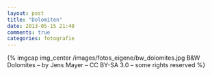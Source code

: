 ```yaml
---
layout: post
title: "Dolomiten"
date: 2013-05-15 21:40
comments: true
categories: fotografie
---
```


{% imgcap img_center /images/fotos_eigene/bw_dolomites.jpg B&W Dolomites – by Jens Mayer – CC BY-SA 3.0 – some rights reserved %}
